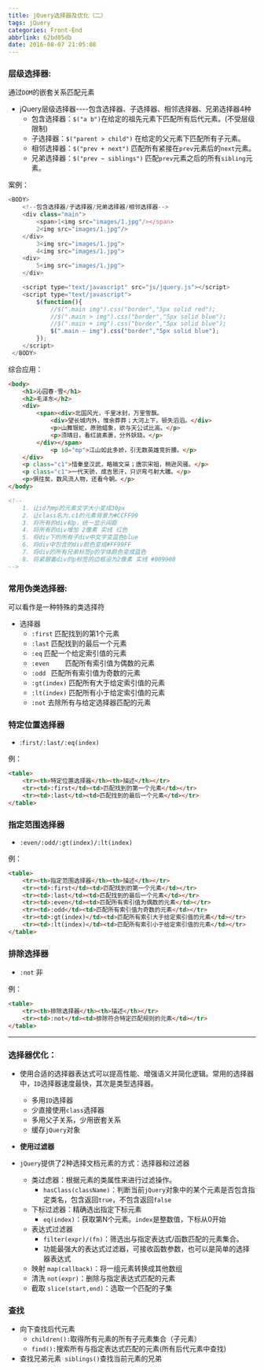 ```yaml
---
title: jQuery选择器及优化（二）
tags: jQuery
categories: Front-End
abbrlink: 62bd05db
date: 2016-08-07 21:05:08
---
```


### 层级选择器:

通过`DOM`的嵌套关系匹配元素
<!--more-->
- jQuery层级选择器----包含选择器、子选择器、相邻选择器、兄弟选择器4种
	- 包含选择器：`$("a b")`在给定的祖先元素下匹配所有后代元素。(不受层级限制)
	- 子选择器：`$("parent > child")` 在给定的父元素下匹配所有子元素。
	- 相邻选择器：`$("prev + next")` 匹配所有紧接在`prev`元素后的`next`元素。
	- 兄弟选择器：`$("prev ~ siblings")` 匹配`prev`元素之后的所有`sibling`元素。


案例：

```js
<BODY>
	<!--包含选择器/子选择器/兄弟选择器/相邻选择器-->
	<div class="main">
		<span>1<img src="images/1.jpg"/></span>
		2<img src="images/1.jpg"/>
	</div>
		3<img src="images/1.jpg">
		4<img src="images/1.jpg">
	<div>
		5<img src="images/1.jpg">
	</div>

	<script type="text/javascript" src="js/jquery.js"></script>
	<script type="text/javascript">
		$(function(){
			//$(".main img").css("border","5px solid red");
			//$(".main > img").css("border","5px solid blue");
			//$(".main + img").css("border","5px solid blue");
			$(".main ~ img").css("border","5px solid blue");
		});
	</script>
 </BODY>
```

综合应用：

```html
<body>
	<h1>沁园春·雪</h1>
	<h2>毛泽东</h2>
	<div>
		<span><div>北国风光，千里冰封，万里雪飘。
			<div>望长城内外，惟余莽莽；大河上下，顿失滔滔。</div>
			<p>山舞银蛇，原驰蜡象，欲与天公试比高。</p>
			<p>须晴日，看红装素裹，分外妖娆。</p>
		</div></span>
			<p id="mp">江山如此多娇，引无数英雄竞折腰。</p>
	</div>
	<p class="c1">惜秦皇汉武，略输文采；唐宗宋祖，稍逊风骚。</p>
	<p class="c1">一代天骄，成吉思汗，只识弯弓射大雕。</p>
	<p>俱往矣，数风流人物，还看今朝。</p>
</body>

<!-- 
	1. 让id为mp的元素文字大小变成30px
	2. 让class名为.c1的元素背景为#CCFF99
	3. 将所有的div和p，统一显示间距
	4. 将所有的div增加 2像素 实线 红色
	5. 将div下的所有子div中文字变蓝色blue
	6. 将div中包含的div颜色变成#FF99FF
	7. 将div的所有兄弟标签p的字体颜色变成蓝色
	8. 将紧跟着div的p标签的边框设为2像素 实线 #009900 
-->

```

### 常用伪类选择器:

可以看作是一种特殊的类选择符

- 选择器		
	- `:first`	匹配找到的第1个元素
	- `:last`		匹配找到的最后一个元素
	- `:eq`		匹配一个给定索引值的元素
	- `:even	`	匹配所有索引值为偶数的元素
    - `:odd	`	匹配所有索引值为奇数的元素
    - `:gt(index)` 匹配所有大于给定索引值的元素
	- `:lt(index)`	匹配所有小于给定索引值的元素
	- `:not`		去除所有与给定选择器匹配的元素

### 特定位置选择器
- :`first/:last/:eq(index)`

例：

```html
<table>
	<tr><th>特定位置选择器</th><th>描述</th></tr>
	<tr><td>:first</td><td>匹配找到的第一个元素</td></tr>
	<tr><td>:last</td><td>匹配找到的最后一个元素</td></tr>
</table>
```

### 指定范围选择器

- `:even/:odd/:gt(index)/:lt(index)`

例：

```html
<table>
	<tr><th>指定范围选择器</th><th>描述</th></tr>
	<tr><td>:first</td><td>匹配找到的第一个元素</td></tr>
	<tr><td>:last</td><td>匹配找到的最后一个元素</td></tr>
	<tr><td>:even</td><td>匹配所有索引值为偶数的元素</td></tr>
	<tr><td>:odd</td><td>匹配所有索引值为奇数的元素</td></tr>
	<tr><td>:gt(index)</td><td>匹配所有索引大于给定索引值的元素</td></tr>
	<tr><td>:lt(index)</td><td>匹配所有索引小于给定索引值的元素</td></tr>
</table>
```

### 排除选择器

- `:not` 非

例：

```html
<table>
	<tr><th>排除选择器</th><th>描述</th></tr>
	<tr><td>:not</td><td>排除符合特定匹配规则的元素</td></tr>
</table>
```

---

### 选择器优化：

- 使用合适的选择器表达式可以提高性能、增强语义并简化逻辑。常用的选择器中，`ID`选择器速度最快，其次是类型选择器。
	- 多用`ID`选择器
	- 少直接使用`class`选择器
	- 多用父子关系，少用嵌套关系
	- 缓存`jQuery`对象

- **使用过滤器**

- `jQuery`提供了2种选择文档元素的方式：选择器和过滤器

	- 类过虑器：根据元素的类属性来进行过滤操作。
		- `hasClass(className)`：判断当前`jQuery`对象中的某个元素是否包含指定类名，包含返回`true`，不包含返回`false`
	- 下标过滤器：精确选出指定下标元素
		- `eq(index)`：获取第N个元素。`index`是整数值，下标从0开始
	- 表达式过滤器 
		- `filter(expr)/(fn)`：筛选出与指定表达式/函数匹配的元素集合。
		- 功能最强大的表达式过滤器，可接收函数参数，也可以是简单的选择器表达式
	- 映射 `map(callback)`：将一组元素转换成其他数组
	- 清洗 `not(expr)`：删除与指定表达式匹配的元素
	- 截取 `slice(start,end)`：选取一个匹配的子集

### 查找

- 向下查找后代元素 
	- `children():`取得所有元素的所有子元素集合（子元素）
	- `find():`搜索所有与指定表达式匹配的元素(所有后代元素中查找)
- 查找兄弟元素` siblings()`查找当前元素的兄弟
